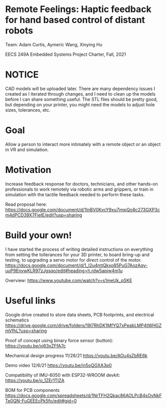 # Remote Feelings: Haptic feedback for hand based control of distant robots

Team: Adam Curtis, Aymeric Wang, Xinying Hu

EECS 249A Embedded Systems Project Charter, Fall, 2021

# NOTICE
CAD models will be uploaded later. There are many dependency issues I created as I iterated through changes, and I need to clean up the models before I can share something useful. The STL files should be pretty good, but depending on your printer, you might need the models to adjust hole sizes, tolerances, etc. 

# Goal
Allow a person to interact more intimately with a remote object or an object in VR and simulation. 

# Motivation
Increase feedback response for doctors, technicians, and other hands-on professionals to work remotely via robotic arms and grippers, or train in simulation with the tactile feedback needed to perform these tasks. 

Read proposal here:
  https://docs.google.com/document/d/1InBV0KvcY9xu7jmpQo8c273GXP3cm4dPCD39X7FieIE/edit?usp=sharing


# Build your own! 
I have started the process of writing detailed instructions on everything from setting the tollerances for your 3D printer, to board bring-up and testing, to upgrading a servo motor for direct control of the motor. 
  https://docs.google.com/document/d/1_I2u4mtQkxo85PuG7AozAqv-uuP9EnywKLR97zJgsqo/edit#heading=h.rdw5apjw4m1u
  
Overview:
  https://www.youtube.com/watch?v=s1meUk_pSKE

# Useful links 

Google drive created to store data sheets, PCB footprints, and electrical schematics
  https://drive.google.com/drive/folders/19l7RhDK1MfYQ7xPeabLMP4tWHGZmVfhL?usp=sharing
  
Proof of concept using binary force sensor (button):
  https://youtu.be/xi63xZFfA7c
  
Mechanical design progress 11/28/21
  https://youtu.be/AOu4sZbRE6k
  
Demo video 12/6/21
  https://youtu.be/in5oQGXA3p0

Compatibility of IMU-6050 with ESP32-WROOM devkit:
  https://youtu.be/o_1ZEr1TlZA

BOM for PCB components
  https://docs.google.com/spreadsheets/d/1NrTFH2Qkac86AOLPcB4sOyNkFTe0QN-FuGEEEcPk5fo/edit#gid=0
